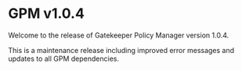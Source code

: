 # GPM v1.0.4

Welcome to the release of Gatekeeper Policy Manager version 1.0.4.

This is a maintenance release including improved error messages and updates to all GPM dependencies.

